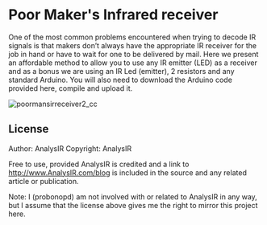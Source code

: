 Poor Maker's Infrared receiver
==============================

One of the most common problems encountered when trying to decode IR signals is that makers don’t always have the appropriate IR receiver for the job in hand or have to wait for one to be delivered by mail. Here we present an affordable method to allow you to use any IR emitter (LED) as a receiver and as a bonus we are using an IR Led (emitter), 2 resistors and any standard Arduino. You will also need to download the Arduino code provided here, compile and upload it. 

![poormansirreceiver2_cc](https://cloud.githubusercontent.com/assets/2480569/3489938/520688d4-0550-11e4-90f3-e67f98acfce9.png)

License
-------

Author: AnalysIR
Copyright: AnalysIR

Free to use, provided AnalysIR is credited and a link to http://www.AnalysIR.com/blog is included in the source and any related article or publication.

Note: I (probonopd) am not involved with or related to AnalysIR in any way, but I assume that the license above gives me the right to mirror this project here.
